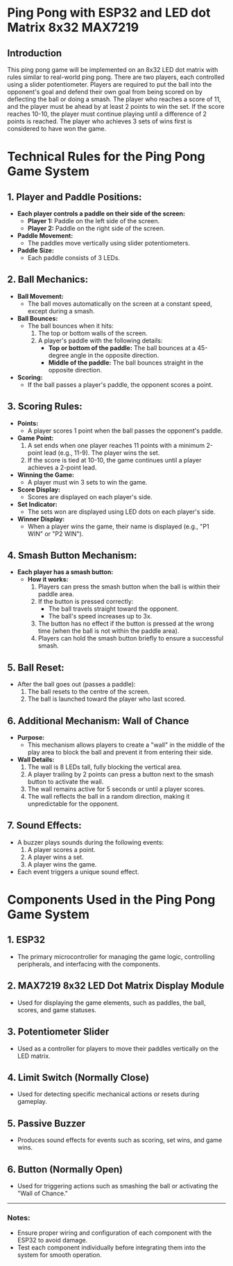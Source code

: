 # Ping Pong with ESP32 and LED dot Matrix 8x32 MAX7219
## Introduction
This ping pong game will be implemented on an 8x32 LED dot matrix with rules similar to real-world ping pong. There are two players, each controlled using a slider potentiometer. Players are required to put the ball into the opponent's goal and defend their own goal from being scored on by deflecting the ball or doing a smash. The player who reaches a score of 11, and the player must be ahead by at least 2 points to win the set. If the score reaches 10-10, the player must continue playing until a difference of 2 points is reached. The player who achieves 3 sets of wins first is considered to have won the game.

# Technical Rules for the Ping Pong Game System

## 1. Player and Paddle Positions:
- **Each player controls a paddle on their side of the screen:**
  - **Player 1:** Paddle on the left side of the screen.
  - **Player 2:** Paddle on the right side of the screen.
- **Paddle Movement:**
  - The paddles move vertically using slider potentiometers.
- **Paddle Size:**
  - Each paddle consists of 3 LEDs.

## 2. Ball Mechanics:
- **Ball Movement:**
  - The ball moves automatically on the screen at a constant speed, except during a smash.
- **Ball Bounces:**
  - The ball bounces when it hits:
    1. The top or bottom walls of the screen.
    2. A player's paddle with the following details:
       - **Top or bottom of the paddle:** The ball bounces at a 45-degree angle in the opposite direction.
       - **Middle of the paddle:** The ball bounces straight in the opposite direction.
- **Scoring:**
  - If the ball passes a player's paddle, the opponent scores a point.

## 3. Scoring Rules:
- **Points:**
  - A player scores 1 point when the ball passes the opponent's paddle.
- **Game Point:**
  1. A set ends when one player reaches 11 points with a minimum 2-point lead (e.g., 11-9). The player wins the set.
  2. If the score is tied at 10-10, the game continues until a player achieves a 2-point lead.
- **Winning the Game:**
  - A player must win 3 sets to win the game.
- **Score Display:**
  - Scores are displayed on each player's side.
- **Set Indicator:**
  - The sets won are displayed using LED dots on each player's side.
- **Winner Display:**
  - When a player wins the game, their name is displayed (e.g., "P1 WIN" or "P2 WIN").

## 4. Smash Button Mechanism:
- **Each player has a smash button:**
  - **How it works:**
    1. Players can press the smash button when the ball is within their paddle area.
    2. If the button is pressed correctly:
       - The ball travels straight toward the opponent.
       - The ball's speed increases up to 3x.
    3. The button has no effect if the button is pressed at the wrong time (when the ball is not within the paddle area).
    4. Players can hold the smash button briefly to ensure a successful smash.

## 5. Ball Reset:
- After the ball goes out (passes a paddle):
  1. The ball resets to the centre of the screen.
  2. The ball is launched toward the player who last scored.

## 6. Additional Mechanism: Wall of Chance
- **Purpose:**
  - This mechanism allows players to create a "wall" in the middle of the play area to block the ball and prevent it from entering their side.
- **Wall Details:**
  1. The wall is 8 LEDs tall, fully blocking the vertical area.
  2. A player trailing by 2 points can press a button next to the smash button to activate the wall.
  3. The wall remains active for 5 seconds or until a player scores.
  4. The wall reflects the ball in a random direction, making it unpredictable for the opponent.

## 7. Sound Effects:
- A buzzer plays sounds during the following events:
  1. A player scores a point.
  2. A player wins a set.
  3. A player wins the game.
- Each event triggers a unique sound effect.

# Components Used in the Ping Pong Game System

## 1. **ESP32**
- The primary microcontroller for managing the game logic, controlling peripherals, and interfacing with the components.

## 2. **MAX7219 8x32 LED Dot Matrix Display Module**
- Used for displaying the game elements, such as paddles, the ball, scores, and game statuses.

## 3. **Potentiometer Slider**
- Used as a controller for players to move their paddles vertically on the LED matrix.

## 4. **Limit Switch (Normally Close)**
- Used for detecting specific mechanical actions or resets during gameplay.

## 5. **Passive Buzzer**
- Produces sound effects for events such as scoring, set wins, and game wins.

## 6. **Button (Normally Open)**
- Used for triggering actions such as smashing the ball or activating the "Wall of Chance."

---

### Notes:
- Ensure proper wiring and configuration of each component with the ESP32 to avoid damage.
- Test each component individually before integrating them into the system for smooth operation.

